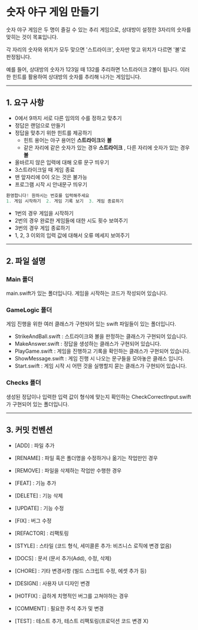 # 숫자 야구 게임 만들기

숫자 야구 게임은 두 명이 즐길 수 있는 추리 게임으로, 상대방이 설정한 3자리의 숫자를 맞히는 것이 목표입니다. 

각 자리의 숫자와 위치가 모두 맞으면 '스트라이크', 숫자만 맞고 위치가 다르면 '볼'로 판정됩니다. 

예를 들어, 상대방의 숫자가 123일 때 132를 추리하면 1스트라이크 2볼이 됩니다. 이러한 힌트를 활용하여 상대방의 숫자를 추리해 나가는 게임입니다.

---

## 1. 요구 사항
+   0에서 9까지 서로 다른 임의의 수를 정하고 맞추기
+   정답은 랜덤으로 만들기
+   정답을 맞추기 위한 힌트를 제공하기
    +   힌트 용어는 야구 용어인 **스트라이크**와 **볼**
    +   같은 자리에 같은 숫자가 있는 경우 **스트라이크** , 다른 자리에 숫자가 있는 경우 **볼**
+   올바르지 않은 입력에 대해 오류 문구 띄우기
+   3스트라이크일 때 게임 종료
+   맨 앞자리에 0이 오는 것은 불가능
+   프로그램 시작 시 안내문구 띄우기
```swift
환영합니다! 원하시는 번호를 입력해주세요
1. 게임 시작하기  2. 게임 기록 보기  3. 게임 종료하기
```
+   1번의 경우 게임을 시작하기
+   2번의 경우 완료한 게임들에 대한 시도 횟수 보여주기
+   3번의 경우 게임 종료하기
+   1, 2, 3 이외의 입력 값에 대해서 오류 메세지 보여주기

---

## 2. 파일 설명
### Main 폴더

main.swift가 있는 폴더입니다. 게임을 시작하는 코드가 작성되어 있습니다.

### GameLogic 폴더
게임 진행을 위한 여러 클래스가 구현되어 있는 swift 파일들이 있는 폴더입니다.
+ StrikeAndBall.swift : 스트라이크와 볼을 판정하는 클래스가 구현되어 있습니다.
+ MakeAnswer.swift : 정답을 생성하는 클래스가 구현되어 있습니다.
+ PlayGame.swift : 게임을 진행하고 기록을 확인하는 클래스가 구현되어 있습니다.
+ ShowMessage.swift : 게임 진행 시 나오는 문구들을 모아놓은 클래스 입니다.
+ Start.swift : 게임 시작 시 어떤 것을 실행할지 묻는 클래스가 구현되어 있습니다.

### Checks 폴더
생성된 정답이나 입력한 입력 값이 형식에 맞는지 확인하는 CheckCorrectInput.swift가 구현되어 있는 폴더입니다.

---

## 3. 커밋 컨벤션
- [ADD] : 파일 추가

- [RENAME] : 파일 혹은 폴더명을 수정하거나 옮기는 작업만인 경우
  
- [REMOVE] : 파일을 삭제하는 작업만 수행한 경우
  
- [FEAT] : 기능 추가
  
- [DELETE] : 기능 삭제
  
- [UPDATE] : 기능 수정
  
- [FIX] : 버그 수정
  
- [REFACTOR] : 리팩토링
  
- [STYLE] : 스타일 (코드 형식, 세미콜론 추가: 비즈니스 로직에 변경 없음)
  
- [DOCS] : 문서 (문서 추가(Add), 수정, 삭제)
  
- [CHORE] : 기타 변경사항 (빌드 스크립트 수정, 에셋 추가 등)
  
- [DESIGN] : 사용자 UI 디자인 변경
  
- [HOTFIX] : 급하게 치명적인 버그를 고쳐야하는 경우

- [COMMENT] : 필요한 주석 추가 및 변경
  
- [TEST] : 테스트 추가, 테스트 리팩토링(프로덕션 코드 변경 X)
